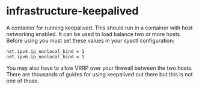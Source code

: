 # infrastructure-keepalived
A container for running keepalived. This should run in a container with host
networking enabled. It can be used to load balance two or more hosts. Before
using you must set these values in your sysctl configuration:

    net.ipv4.ip_nonlocal_bind = 1
    net.ipv6.ip_nonlocal_bind = 1

You may also have to allow VRRP over your firewall between the two hosts. There
are thousands of guides for using keepalived out there but this is not one of
those.
